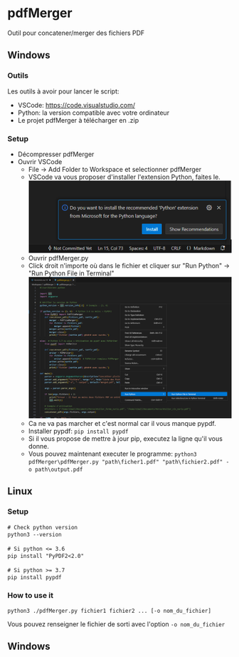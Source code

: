 # pdfMerger
Outil pour concatener/merger des fichiers PDF

## Windows
### Outils
Les outils à avoir pour lancer le script:
- VSCode: https://code.visualstudio.com/
- Python: la version compatible avec votre ordinateur
- Le projet pdfMerger à télécharger en .zip

### Setup
- Décompresser pdfMerger
- Ouvrir VSCode
    - File -> Add Folder to Workspace et selectionner pdfMerger
    - VSCode va vous proposer d'installer l'extension Python, faites le.
![Python_extension](ressources/Python_extension.PNG)
    - Ouvrir pdfMerger.py
    - Click droit n'importe où dans le fichier et cliquer sur "Run Python" -> "Run Python File in Terminal"
![Run_python](ressources/Run_python_terminal.PNG)
    - Ca ne va pas marcher et c'est normal car il vous manque pypdf.
    - Installer pypdf: `pip install pypdf`
    - Si il vous propose de mettre à jour pip, executez la ligne qu'il vous donne.
    - Vous pouvez maintenant executer le programme:
`python3 pdfMerger\pdfMerger.py "path\ficher1.pdf" "path\fichier2.pdf" -o path\output.pdf`

## Linux
### Setup
```
# Check python version
python3 --version

# Si python <= 3.6
pip install "PyPDF2<2.0"

# Si python >= 3.7
pip install pypdf
```

### How to use it
```
python3 ./pdfMerger.py fichier1 fichier2 ... [-o nom_du_fichier] 
```

Vous pouvez renseigner le fichier de sorti avec l'option `-o nom_du_fichier` 

## Windows
